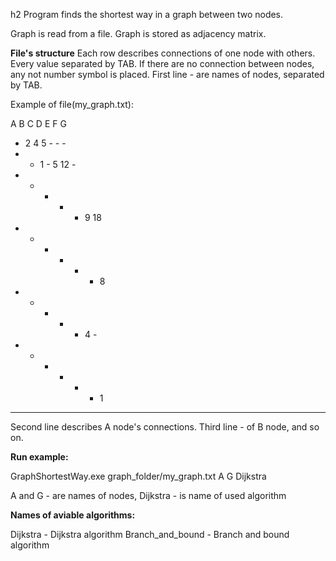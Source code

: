 h2 Program finds the shortest way in a graph between two nodes. 

Graph is read from a file. Graph is stored as adjacency matrix.

**File's structure**
Each row describes connections of one node with others. Every value separated by TAB. If there are no connection between nodes, any not number symbol  is placed. First line  - are names of nodes, separated by TAB.

Example of file(my_graph.txt):

A	B	C	D	E	F	G
-	2	4	5	-	-	-
-	-	1	-	5	12	-
-	-	-	-	-	9	18
-	-	-	-	-	-	8
-	-	-	-	-	4	-
-	-	-	-	-	-	1
-	-	-	-	-	-	-

Second line describes A node's connections.
Third line - of B node, and so on.


**Run example:**

GraphShortestWay.exe graph_folder/my_graph.txt A G Dijkstra

A and G - are names of nodes, Dijkstra - is name of used algorithm

**Names of aviable algorithms:**

Dijkstra         - Dijkstra algorithm
Branch_and_bound - Branch and bound algorithm